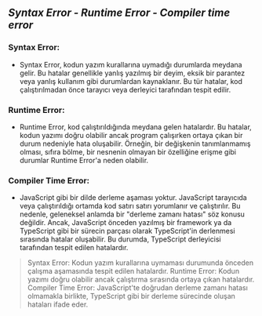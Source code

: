 ## _Syntax Error - Runtime Error - Compiler time error_


### Syntax Error:

- Syntax Error, kodun yazım kurallarına uymadığı durumlarda meydana gelir. Bu hatalar genellikle yanlış yazılmış bir deyim, eksik bir parantez veya yanlış kullanım gibi durumlardan kaynaklanır. Bu tür hatalar, kod çalıştırılmadan önce tarayıcı veya derleyici tarafından tespit edilir.


### Runtime Error:

- Runtime Error, kod çalıştırıldığında meydana gelen hatalardır. Bu hatalar, kodun yazımı doğru olabilir ancak program çalışırken ortaya çıkan bir durum nedeniyle hata oluşabilir. Örneğin, bir değişkenin tanımlanmamış olması, sıfıra bölme, bir nesnenin olmayan bir özelliğine erişme gibi durumlar Runtime Error'a neden olabilir. 


### Compiler Time Error:

- JavaScript gibi bir dilde derleme aşaması yoktur. JavaScript tarayıcıda veya çalıştırıldığı ortamda kod satırı satırı yorumlanır ve çalıştırılır. Bu nedenle, geleneksel anlamda bir "derleme zamanı hatası" söz konusu değildir. Ancak, JavaScript önceden yazılmış bir framework ya da TypeScript gibi bir sürecin parçası olarak TypeScript'in derlenmesi sırasında hatalar oluşabilir. Bu durumda, TypeScript derleyicisi tarafından tespit edilen hatalardır. 

> Syntax Error: Kodun yazım kurallarına uymaması durumunda önceden çalışma aşamasında tespit edilen hatalardır.
> Runtime Error: Kodun yazımı doğru olabilir ancak çalıştırma sırasında ortaya çıkan hatalardır.
> Compiler Time Error: JavaScript'te doğrudan derleme zamanı hatası olmamakla birlikte, TypeScript gibi bir derleme sürecinde oluşan hataları ifade eder. 

